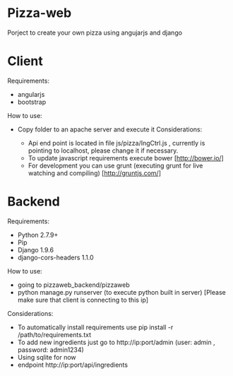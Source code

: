 # Pizza-web
Porject to create your own pizza using angujarjs and django

Client
============

Requirements:
  - angularjs
  - bootstrap

How to use:

- Copy folder to an apache server and execute it
Considerations:

  - Api end point is located in file js/pizza/IngCtrl.js , currently is pointing to localhost, please change it if necessary.
  - To update javascript requirements execute bower [http://bower.io/]
  - For development you can use grunt (executing grunt for live watching and compiling) [http://gruntjs.com/]

Backend
=========

Requirements:
  - Python 2.7.9+
  - Pip
  - Django 1.9.6
  - django-cors-headers 1.1.0

How to use:
  - going to pizzaweb_backend/pizzaweb
  - python manage.py runserver (to execute python built in server) [Please make sure that client is connecting to this ip]

Considerations:
  - To automatically install requirements use pip install -r /path/to/requirements.txt
  - To add new ingredients just go to http://ip:port/admin (user: admin , password: admin1234)
  - Using sqlite for now
  - endpoint http://ip:port/api/ingredients
